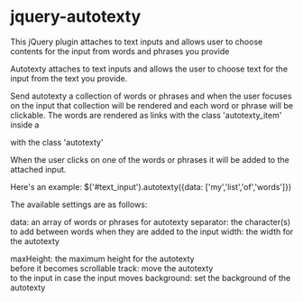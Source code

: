 jquery-autotexty
================

This jQuery plugin attaches to text inputs and allows user to choose contents for the input from words and phrases you provide

Autotexty attaches to text inputs and allows the user to choose text for the
input from the text you provide.

Send autotexty a collection of words or phrases and when the user focuses on
the input that collection will be rendered and each word or phrase will be
clickable. The words are rendered as links with the class 'autotexty_item'
inside a <div> with the class 'autotexty'

When the user clicks on one of the words or phrases it will be added to the
attached input.

Here's an example:
$('#text_input').autotexty({data: ['my','list','of','words']})

The available settings are as follows:

data: an array of words or phrases for autotexty
separator: the character(s) to add between words when they are added to the input
width: the width for the autotexty <div>
maxHeight: the maximum height for the autotexty <div> before it becomes scrollable
track: move the autotexty <div> to the input in case the input moves
background: set the background of the autotexty <div>